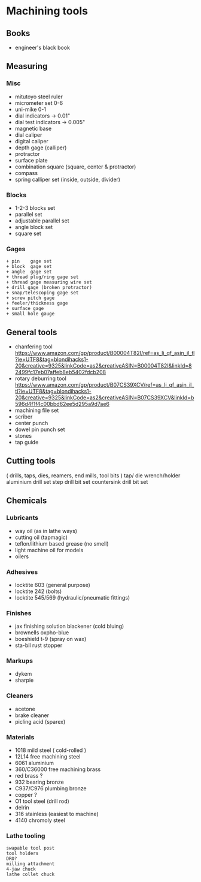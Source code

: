 # Machining tools

## Books

+ engineer's black book

## Measuring

### Misc

+ mitutoyo steel ruler
+ micrometer set 0-6
+ uni-mike 0-1
+ dial indicators -> 0.01"
+ dial test indicators -> 0.005"
+ magnetic base
+ dial caliper
+ digital caliper
+ depth gage (calliper)
+ protractor
+ surface plate
+ combination square (square, center & protractor)
+ compass
+ spring calliper set (inside, outside, divider)

### Blocks

+ 1-2-3 blocks set
+ parallel set
+ adjustable parallel set
+ angle block set
+ square set

### Gages
    + pin    gage set
    + block  gage set
    + angle  gage set
    + thread plug/ring gage set
    + thread gage measuring wire set
    + drill gage (broken protractor)
    + snap/telescoping gage set
    + screw pitch gage
    + feeler/thickness gage
    + surface gage
    + small hole gauge

## General tools

+ chanfering tool       https://www.amazon.com/gp/product/B00004T82I/ref=as_li_qf_asin_il_tl?ie=UTF8&tag=blondihacks1-20&creative=9325&linkCode=as2&creativeASIN=B00004T82I&linkId=82499fc17eb07affeb8eb5402fdcb208
+ rotary deburring tool https://www.amazon.com/gp/product/B07CS39XCV/ref=as_li_qf_asin_il_tl?ie=UTF8&tag=blondihacks1-20&creative=9325&linkCode=as2&creativeASIN=B07CS39XCV&linkId=b596d4f1f4c00bbd62ee5d295a9d7ae6
+ machining file set
+ scriber
+ center punch
+ dowel pin punch set
+ stones
+ tap guide

## Cutting tools

( drills, taps, dies, reamers, end mills, tool bits )
    tap/ die wrench/holder
    aluminium drill set
    step drill bit set
    countersink drill bit set

## Chemicals

### Lubricants

- way oil (as in lathe ways)
- cutting oil (tapmagic)
- teflon/lithium based grease (no smell)
- light machine oil for models
- oilers

### Adhesives

- locktite 603 (general purpose)
- locktite 242 (bolts)
- locktite 545/569 (hydraulic/pneumatic fittings)

### Finishes

- jax finishing solution blackener  (cold bluing)
- brownells oxpho-blue
- boeshield t-9 (spray on wax)
- sta-bil rust stopper

### Markups

- dykem
- sharpie

### Cleaners

- acetone
- brake cleaner
- picling acid (sparex)

### Materials

- 1018 mild steel ( cold-rolled )
- 12L14 free machining steel
- 6061 aluminium
- 360/C36000 free machining brass
- red brass ?
- 932 bearing bronze
- C937/C976 plumbing bronze
- copper ?
- O1 tool steel (drill rod)
- delrin
- 316 stainless (easiest to machine)
- 4140 chromoly steel

### Lathe tooling
    swapable tool post
    tool holders
    DRO?
    milling attachment
    4-jaw chuck
    lathe collet chuck
